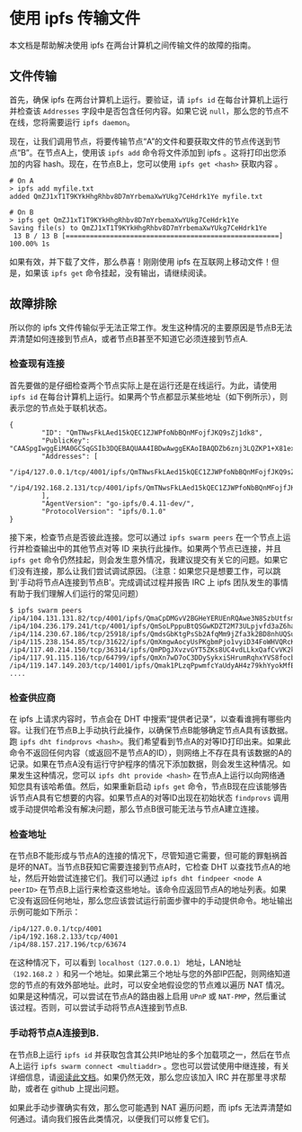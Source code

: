# 使用 ipfs 传输文件
本文档是帮助解决使用 ipfs 在两台计算机之间传输文件的故障的指南。
## 文件传输
首先，确保 ipfs 在两台计算机上运行。要验证，请 `ipfs id` 在每台计算机上运行并检查该 `Addresses` 字段中是否包含任何内容。如果它说 `null`，那么您的节点不在线，您将需要运行 `ipfs daemon`。

现在，让我们调用节点，将要传输节点“A”的文件和要获取文件的节点传送到节点“B”。在节点A上，使用该 `ipfs add` 命令将文件添加到 ipfs 。这将打印出您添加的内容 hash。现在，在节点B上，您可以使用 `ipfs get <hash>` 获取内容 。

	# On A
	> ipfs add myfile.txt
	added QmZJ1xT1T9KYkHhgRhbv8D7mYrbemaXwYUkg7CeHdrk1Ye myfile.txt
	
	# On B
	> ipfs get QmZJ1xT1T9KYkHhgRhbv8D7mYrbemaXwYUkg7CeHdrk1Ye
	Saving file(s) to QmZJ1xT1T9KYkHhgRhbv8D7mYrbemaXwYUkg7CeHdrk1Ye
	 13 B / 13 B [=====================================================] 100.00% 1s
如果有效，并下载了文件，那么恭喜！刚刚使用 ipfs 在互联网上移动文件！但是，如果该 `ipfs get` 命令挂起，没有输出，请继续阅读。
## 故障排除
所以你的 ipfs 文件传输似乎无法正常工作。发生这种情况的主要原因是节点B无法弄清楚如何连接到节点A，或者节点B甚至不知道它必须连接到节点A.
### 检查现有连接
首先要做的是仔细检查两个节点实际上是在运行还是在线运行。为此，请使用 `ipfs id` 在每台计算机上运行。如果两个节点都显示某些地址（如下例所示），则表示您的节点处于联机状态。

	{
	        "ID": "QmTNwsFkLAed15kQEC1ZJWPfoNbBQnMFojfJKQ9sZj1dk8",
	        "PublicKey": "CAASpgIwggEiMA0GCSqGSIb3DQEBAQUAA4IBDwAwggEKAoIBAQDZb6znj3LQZKP1+X81exf+vbnqNCMtHjZ5RKTCm7Fytnfe+AI1fhs9YbZdkgFkM1HLxmIOLQj2bMXPIGxUM+EnewN8tWurx4B3+lR/LWNwNYcCFL+jF2ltc6SE6BC8kMLEZd4zidOLPZ8lIRpd0x3qmsjhGefuRwrKeKlR4tQ3C76ziOms47uLdiVVkl5LyJ5+mn4rXOjNKt/oy2O4m1St7X7/yNt8qQgYsPfe/hCOywxCEIHEkqmil+vn7bu4RpAtsUzCcBDoLUIWuU3i6qfytD05hP8Clo+at+l//ctjMxylf3IQ5qyP+yfvazk+WHcsB0tWueEmiU5P2nfUUIR3AgMBAAE=",
	        "Addresses": [
	                "/ip4/127.0.0.1/tcp/4001/ipfs/QmTNwsFkLAed15kQEC1ZJWPfoNbBQnMFojfJKQ9sZj1dk8",
	                "/ip4/192.168.2.131/tcp/4001/ipfs/QmTNwsFkLAed15kQEC1ZJWPfoNbBQnMFojfJKQ9sZj1dk8",
	        ],
	        "AgentVersion": "go-ipfs/0.4.11-dev/",
	        "ProtocolVersion": "ipfs/0.1.0"
	}
接下来，检查节点是否彼此连接。您可以通过 `ipfs swarm peers` 在一个节点上运行并检查输出中的其他节点对等 ID 来执行此操作。如果两个节点已连接，并且 `ipfs get` 命令仍然挂起，则会发生意外情况，我建议提交有关它的问题。如果它们没有连接，那么让我们尝试调试原因。（注意：如果您只是想要工作，可以跳到'手动将节点A连接到节点B'。完成调试过程并报告 IRC 上 ipfs 团队发生的事情有助于我们理解人们运行的常见问题）

	$ ipfs swarm peers
	/ip4/104.131.131.82/tcp/4001/ipfs/QmaCpDMGvV2BGHeYERUEnRQAwe3N8SzbUtfsmvsqQLuvuJ
	/ip4/104.236.179.241/tcp/4001/ipfs/QmSoLPppuBtQSGwKDZT2M73ULpjvfd3aZ6ha4oFGL1KrGM
	/ip4/114.230.67.186/tcp/25918/ipfs/QmdsGbKtgPsSb2AfqMm9jZfa3k2BD8nhUQSupdGctKiAay
	/ip4/115.238.154.85/tcp/31622/ipfs/QmXmgwAocyUsPKgbmPjo1vyiD34FoWHVQRcK6vKMaHfVuM
	/ip4/117.40.214.150/tcp/36314/ipfs/QmPDgJXvzvGYT5ZKs8UC4vdLLkxQafCvVK2kEhST8kyrEm
	/ip4/117.91.115.116/tcp/64799/ipfs/QmXn7wD7oC3DDySykxiSHrumRqhxYVS8focb9zYN559Z3N
	/ip4/119.147.149.203/tcp/14001/ipfs/Qmak1PLzqPpwmfcYaUdyAH4z79khYyokMfBknaBrYLyR2v
	....
### 检查供应商
在 ipfs 上请求内容时，节点会在 DHT 中搜索“提供者记录”，以查看谁拥有哪些内容。让我们在节点B上手动执行此操作，以确保节点B能够确定节点A具有该数据。跑 `ipfs dht findprovs <hash>`。我们希望看到节点A的对等ID打印出来。如果此命令不返回任何内容（或返回不是节点A的ID），则网络上不存在具有该数据的A的记录。如果在节点A没有运行守护程序的情况下添加数据，则会发生这种情况。如果发生这种情况，您可以 `ipfs dht provide <hash>` 在节点A上运行以向网络通知您具有该哈希值。然后，如果重新启动 `ipfs get` 命令，节点B现在应该能够告诉节点A具有它想要的内容。如果节点A的对等ID出现在初始状态 `findprovs` 调用或手动提供哈希没有解决问题，那么节点B很可能无法与节点A建立连接。
### 检查地址
在节点B不能形成与节点A的连接的情况下，尽管知道它需要，但可能的罪魁祸首是坏的NAT。当节点B获知它需要连接到节点A时，它检查 DHT 以查找节点A的地址，然后开始尝试连接它们。我们可以通过 `ipfs dht findpeer <node A peerID>` 在节点B上运行来检查这些地址。该命令应返回节点A的地址列表。如果它没有返回任何地址，那么您应该尝试运行前面步骤中的手动提供命令。地址输出示例可能如下所示：

	/ip4/127.0.0.1/tcp/4001
	/ip4/192.168.2.133/tcp/4001
	/ip4/88.157.217.196/tcp/63674
在这种情况下，可以看到 `localhost（127.0.0.1）` 地址，LAN地址`（192.168.2 ）`和另一个地址。如果此第三个地址与您的外部IP匹配，则网络知道您的节点的有效外部地址。此时，可以安全地假设您的节点难以遍历 NAT 情况。如果是这种情况，可以尝试在节点A的路由器上启用 `UPnP` 或 `NAT-PMP`，然后重试该过程。否则，可以尝试手动将节点A连接到节点B.
### 手动将节点A连接到B.
在节点B上运行 `ipfs id` 并获取包含其公共IP地址的多个加载项之一，然后在节点A上运行 `ipfs swarm connect <multiaddr>` 。您也可以尝试使用中继连接，有关详细信息，请[阅读此文档](https://github.com/ipfs/go-ipfs/blob/master/docs/experimental-features.md#circuit-relay)。如果仍然无效，那么您应该加入 IRC 并在那里寻求帮助，或者在 github 上提出问题。

如果此手动步骤确实有效，那么您可能遇到 NAT 遍历问题，而 ipfs 无法弄清楚如何通过。请向我们报告此类情况，以便我们可以修复它们。